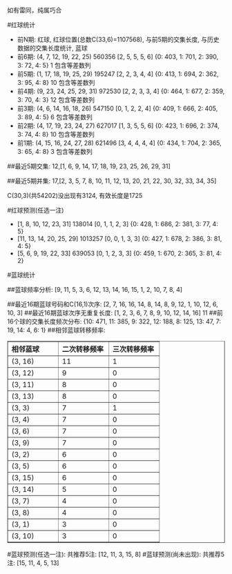 <!-- 
.. title: 双色球2013138期(2013-11-24)数据分析报告
.. slug: slott-2013138-2013-11-24-report
.. date: 2013-11-25 08:00:00 UTC+08:00
.. tags: Lottery
.. link: 
.. description: 
.. type: text
-->

如有雷同，纯属巧合

<!-- TEASER_END-->

#红球统计

- 前N期: 红球, 红球位置(总数C(33,6)=1107568), 与前5期的交集长度, 与历史数据的交集长度统计, 蓝球
- 前6期: (4, 7, 12, 19, 22, 25) 560356 [2, 5, 5, 5, 6] {0: 403, 1: 701, 2: 390, 3: 72, 4: 5} 1 包含等差数列
- 前5期: (1, 17, 18, 19, 25, 29) 195247 [2, 2, 3, 4, 4] {0: 413, 1: 694, 2: 362, 3: 95, 4: 8} 10 包含等差数列
- 前4期: (9, 23, 24, 25, 29, 31) 972530 [2, 2, 3, 3, 4] {0: 464, 1: 677, 2: 359, 3: 70, 4: 3} 12 包含等差数列
- 前3期: (4, 6, 14, 16, 18, 26) 547150 [0, 1, 2, 2, 4] {0: 409, 1: 666, 2: 405, 3: 89, 4: 5} 6 包含等差数列
- 前2期: (4, 17, 19, 23, 24, 27) 627017 [1, 3, 5, 5, 6] {0: 423, 1: 696, 2: 374, 3: 74, 4: 8} 10 包含等差数列
- 前1期: (4, 15, 16, 24, 27, 28) 621496 [3, 4, 4, 4, 4] {0: 434, 1: 704, 2: 365, 3: 65, 4: 8} 3 包含等差数列

##最近5期交集:
12,[1, 6, 9, 14, 17, 18, 19, 23, 25, 26, 29, 31]

##最近5期并集:
17,[2, 3, 5, 7, 8, 10, 11, 12, 13, 20, 21, 22, 30, 32, 33, 34, 35]

C(30,3)(共54202)没出现有3124, 
有效长度是1725

#红球预测(任选一注)

- [1, 8, 10, 12, 23, 31] 138014 [0, 1, 1, 2, 3] {0: 428, 1: 686, 2: 381, 3: 77, 4: 5}
- [11, 13, 14, 20, 25, 29] 1013257 [0, 0, 1, 3, 3] {0: 427, 1: 678, 2: 386, 3: 81, 4: 5}
- [5, 6, 9, 19, 22, 33] 639053 [0, 1, 2, 3, 3] {0: 459, 1: 670, 2: 365, 3: 81, 4: 2}

#蓝球统计

##蓝球频率分析:
[9, 11, 5, 3, 6, 12, 13, 14, 16, 15, 1, 2, 10, 7, 8, 4]

##最近16期蓝球号码和C(16,1)次序:
[2, 7, 16, 16, 14, 8, 14, 8, 9, 12, 1, 10, 12, 6, 10, 3]
##最近16期蓝球次序无重复长度:
[1, 2, 3, 6, 7, 8, 9, 10, 12, 14, 16] 11
##前16个球的交集长度频次分布:
{10: 471, 11: 385, 9: 322, 12: 188, 8: 125, 13: 47, 7: 19, 14: 4, 6: 1}
##相邻蓝球转移频率:
<table border="1" class="table table-striped dataframe">
  <thead>
    <tr style="text-align: left;">
      <th style="min-width: 100px;">相邻蓝球</th>
      <th style="min-width: 100px;">二次转移频率</th>
      <th style="min-width: 100px;">三次转移频率</th>
    </tr>
  </thead>
  <tbody>
    <tr>
      <td> (3, 16)</td>
      <td> 11</td>
      <td> 1</td>
    </tr>
    <tr>
      <td> (3, 12)</td>
      <td>  9</td>
      <td> 0</td>
    </tr>
    <tr>
      <td> (3, 11)</td>
      <td>  8</td>
      <td> 0</td>
    </tr>
    <tr>
      <td> (3, 13)</td>
      <td>  8</td>
      <td> 0</td>
    </tr>
    <tr>
      <td>  (3, 3)</td>
      <td>  7</td>
      <td> 1</td>
    </tr>
    <tr>
      <td>  (3, 4)</td>
      <td>  7</td>
      <td> 0</td>
    </tr>
    <tr>
      <td>  (3, 6)</td>
      <td>  7</td>
      <td> 0</td>
    </tr>
    <tr>
      <td>  (3, 9)</td>
      <td>  7</td>
      <td> 0</td>
    </tr>
    <tr>
      <td>  (3, 2)</td>
      <td>  6</td>
      <td> 0</td>
    </tr>
    <tr>
      <td>  (3, 5)</td>
      <td>  6</td>
      <td> 0</td>
    </tr>
    <tr>
      <td> (3, 15)</td>
      <td>  6</td>
      <td> 0</td>
    </tr>
    <tr>
      <td> (3, 14)</td>
      <td>  5</td>
      <td> 0</td>
    </tr>
    <tr>
      <td>  (3, 7)</td>
      <td>  4</td>
      <td> 0</td>
    </tr>
    <tr>
      <td>  (3, 8)</td>
      <td>  4</td>
      <td> 0</td>
    </tr>
    <tr>
      <td>  (3, 1)</td>
      <td>  3</td>
      <td> 0</td>
    </tr>
    <tr>
      <td> (3, 10)</td>
      <td>  3</td>
      <td> 0</td>
    </tr>
  </tbody>
</table>
#蓝球预测(任选一注):
共推荐5注: [12, 11, 3, 15, 8]
#蓝球预测(尚未出现):
共推荐5注: [15, 11, 4, 5, 13]


